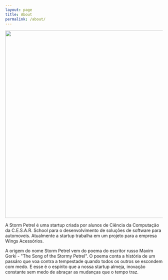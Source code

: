 ```yaml
---
layout: page
title: About
permalink: /about/
---
```


<img src="https://raw.githubusercontent.com/tiagovalenca/Storm-Petrel/master/assets/images/about.jpg" width="600">

A Storm Petrel é uma startup criada por alunos de Ciência da Computação da
C.E.S.A.R. School para o desenvolvimento de soluções de software para automoveis.
Atualmente a startup trabalha em um projeto para a empresa Wings Acessórios. 

A origem do nome Storm Petrel vem do poema do escritor russo Maxim Gorki - "The Song of
the Stormy Petrel". O poema conta a história de um passáro que voa contra a tempestade
quando todos os outros se escondem com medo. E esse é o espírito que a nossa startup
almeja, inovação constante sem medo de abraçar as mudanças que o tempo traz.
